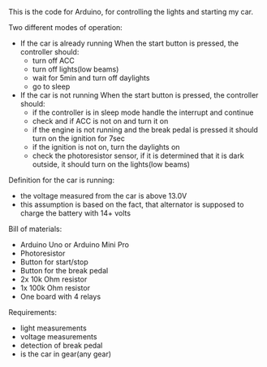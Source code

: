 This is the code for Arduino, for controlling the lights and starting my car.

Two different modes of operation:
- If the car is already running
  When the start button is pressed, the controller should:
   - turn off ACC
   - turn off lights(low beams)
   - wait for 5min and turn off daylights
   - go to sleep
- If the car is not running
  When the start button is pressed, the controller should:
   - if the controller is in sleep mode handle the interrupt and continue
   - check and if ACC is not on and turn it on
   - if the engine is not running and the break pedal is pressed it should turn on the ignition for 7sec
   - if the ignition is not on, turn the daylights on
   - check the photoresistor sensor, if it is determined that it is dark outside, it should turn on the lights(low beams)
   

Definition for the car is running:
 - the voltage measured from the car is above 13.0V
 - this assumption is based on the fact, that alternator is supposed to charge the battery with 14+ volts

Bill of materials:
- Arduino Uno or Arduino Mini Pro
- Photoresistor
- Button for start/stop
- Button for the break pedal
- 2x 10k Ohm resistor
- 1x 100k Ohm resistor
- One board with 4 relays


Requirements:
 - light measurements
 - voltage measurements
 - detection of break pedal
 - is the car in gear(any gear)
